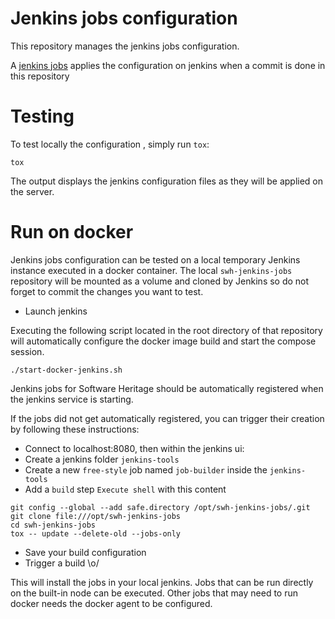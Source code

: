 # Jenkins jobs configuration

This repository manages the jenkins jobs configuration.

A [jenkins jobs] applies the configuration on jenkins when a commit is done in this repository

[jenkins jobs]: https://jenkins.softwareheritage.org/job/jenkins-tools/job/swh-jenkins-job-builder


# Testing

To test locally the configuration , simply run ``tox``:

```
tox
```

The output displays the jenkins configuration files as they will be applied on the
server.

# Run on docker

Jenkins jobs configuration can be tested on a local temporary Jenkins instance executed
in a docker container. The local ``swh-jenkins-jobs`` repository will be mounted as a
volume and cloned by Jenkins so do not forget to commit the changes you want to test.

- Launch jenkins

Executing the following script located in the root directory of that repository will automatically configure the docker image build and start the compose session.
```
./start-docker-jenkins.sh
```

Jenkins jobs for Software Heritage should be automatically registered when the jenkins service is starting.

If the jobs did not get automatically registered, you can trigger their creation by following these instructions:

- Connect to localhost:8080, then within the jenkins ui:
- Create a jenkins folder `jenkins-tools`
- Create a new `free-style` job named `job-builder` inside the `jenkins-tools`
- Add a `build` step `Execute shell` with this content
```
git config --global --add safe.directory /opt/swh-jenkins-jobs/.git
git clone file:///opt/swh-jenkins-jobs
cd swh-jenkins-jobs
tox -- update --delete-old --jobs-only
```
- Save your build configuration
- Trigger a build \o/

This will install the jobs in your local jenkins. Jobs that can be run directly on the
built-in node can be executed. Other jobs that may need to run docker needs the docker
agent to be configured.
